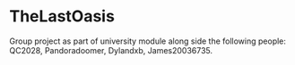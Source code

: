 # TheLastOasis
Group project as part of university module along side the following people:
QC2028,
Pandoradoomer,
Dylandxb,
James20036735.
